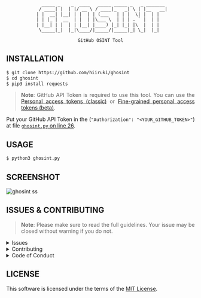 <div align="justify">

<div align="center">


```
   _____ _    _  ____   _____ _____ _   _ _______ 
  / ____| |  | |/ __ \ / ____|_   _| \ | |__   __|
 | |  __| |__| | |  | | (___   | | |  \| |  | |   
 | | |_ |  __  | |  | |\___ \  | | | . ` |  | |   
 | |__| | |  | | |__| |____) |_| |_| |\  |  | |   
  \_____|_|  |_|\____/|_____/|_____|_| \_|  |_|   

GitHub OSINT Tool

```

</div>

## INSTALLATION

``` bash
$ git clone https://github.com/hiiruki/ghosint
$ cd ghosint
$ pip3 install requests
```

> **Note**: GitHub API Token is required to use this tool. You can use the [Personal access tokens (classic)](https://github.com/settings/tokens) or  [Fine-grained personal access tokens (beta)](https://github.com/settings/tokens?type=beta).

Put your GitHub API Token in the (`"Authorization": "<YOUR_GITHUB_TOKEN>"`) at file [`ghosint.py` on line 26](https://github.com/hiiruki/ghosint/blob/main/ghosint.py#L26).

## USAGE

``` bash
$ python3 ghosint.py
```

## SCREENSHOT

![ghosint ss](https://user-images.githubusercontent.com/36108013/226153392-34c3ac19-6206-4ea0-9a57-7719edd02311.png)

## ISSUES & CONTRIBUTING

> **Note**: Please make sure to read the full guidelines. Your issue may be closed without warning if you do not.

<details><summary>Issues</summary>

**Before reporting a new issue, take a look at the already opened [issues](https://github.com/hiiruki/ghosint/issues).**

</details>

<details><summary>Contributing</summary>

See [CONTRIBUTING.md](./CONTRIBUTING.md).
</details>

<details><summary>Code of Conduct</summary>

See [CODE_OF_CONDUCT.md](./CODE_OF_CONDUCT.md).
</details>

## LICENSE

This software is licensed under the terms of the [MIT License](./LICENSE.md).
